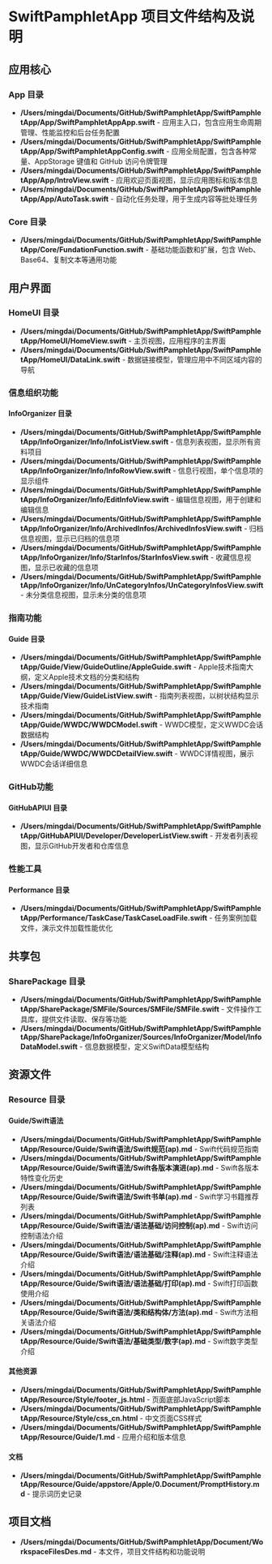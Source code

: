 # SwiftPamphletApp 项目文件结构及说明

## 应用核心

### App 目录
- **/Users/mingdai/Documents/GitHub/SwiftPamphletApp/SwiftPamphletApp/App/SwiftPamphletAppApp.swift** - 应用主入口，包含应用生命周期管理、性能监控和后台任务配置
- **/Users/mingdai/Documents/GitHub/SwiftPamphletApp/SwiftPamphletApp/App/SwiftPamphletAppConfig.swift** - 应用全局配置，包含各种常量、AppStorage 键值和 GitHub 访问令牌管理
- **/Users/mingdai/Documents/GitHub/SwiftPamphletApp/SwiftPamphletApp/App/IntroView.swift** - 应用欢迎页面视图，显示应用图标和版本信息
- **/Users/mingdai/Documents/GitHub/SwiftPamphletApp/SwiftPamphletApp/App/AutoTask.swift** - 自动化任务处理，用于生成内容等批处理任务

### Core 目录
- **/Users/mingdai/Documents/GitHub/SwiftPamphletApp/SwiftPamphletApp/Core/FundationFunction.swift** - 基础功能函数和扩展，包含 Web、Base64、复制文本等通用功能

## 用户界面

### HomeUI 目录
- **/Users/mingdai/Documents/GitHub/SwiftPamphletApp/SwiftPamphletApp/HomeUI/HomeView.swift** - 主页视图，应用程序的主界面
- **/Users/mingdai/Documents/GitHub/SwiftPamphletApp/SwiftPamphletApp/HomeUI/DataLink.swift** - 数据链接模型，管理应用中不同区域内容的导航

### 信息组织功能

#### InfoOrganizer 目录
- **/Users/mingdai/Documents/GitHub/SwiftPamphletApp/SwiftPamphletApp/InfoOrganizer/Info/InfoListView.swift** - 信息列表视图，显示所有资料项目
- **/Users/mingdai/Documents/GitHub/SwiftPamphletApp/SwiftPamphletApp/InfoOrganizer/Info/InfoRowView.swift** - 信息行视图，单个信息项的显示组件
- **/Users/mingdai/Documents/GitHub/SwiftPamphletApp/SwiftPamphletApp/InfoOrganizer/Info/EditInfoView.swift** - 编辑信息视图，用于创建和编辑信息
- **/Users/mingdai/Documents/GitHub/SwiftPamphletApp/SwiftPamphletApp/InfoOrganizer/Info/ArchivedInfos/ArchivedInfosView.swift** - 归档信息视图，显示已归档的信息项
- **/Users/mingdai/Documents/GitHub/SwiftPamphletApp/SwiftPamphletApp/InfoOrganizer/Info/StarInfos/StarInfosView.swift** - 收藏信息视图，显示已收藏的信息项
- **/Users/mingdai/Documents/GitHub/SwiftPamphletApp/SwiftPamphletApp/InfoOrganizer/Info/UnCategoryInfos/UnCategoryInfosView.swift** - 未分类信息视图，显示未分类的信息项

### 指南功能

#### Guide 目录
- **/Users/mingdai/Documents/GitHub/SwiftPamphletApp/SwiftPamphletApp/Guide/View/GuideOutline/AppleGuide.swift** - Apple技术指南大纲，定义Apple技术文档的分类和结构
- **/Users/mingdai/Documents/GitHub/SwiftPamphletApp/SwiftPamphletApp/Guide/View/GuideListView.swift** - 指南列表视图，以树状结构显示技术指南
- **/Users/mingdai/Documents/GitHub/SwiftPamphletApp/SwiftPamphletApp/Guide/WWDC/WWDCModel.swift** - WWDC模型，定义WWDC会话数据结构
- **/Users/mingdai/Documents/GitHub/SwiftPamphletApp/SwiftPamphletApp/Guide/WWDC/WWDCDetailView.swift** - WWDC详情视图，展示WWDC会话详细信息

### GitHub功能

#### GitHubAPIUI 目录
- **/Users/mingdai/Documents/GitHub/SwiftPamphletApp/SwiftPamphletApp/GitHubAPIUI/Developer/DeveloperListView.swift** - 开发者列表视图，显示GitHub开发者和仓库信息

### 性能工具

#### Performance 目录
- **/Users/mingdai/Documents/GitHub/SwiftPamphletApp/SwiftPamphletApp/Performance/TaskCase/TaskCaseLoadFile.swift** - 任务案例加载文件，演示文件加载性能优化

## 共享包

### SharePackage 目录
- **/Users/mingdai/Documents/GitHub/SwiftPamphletApp/SwiftPamphletApp/SharePackage/SMFile/Sources/SMFile/SMFile.swift** - 文件操作工具库，提供文件读取、保存等功能
- **/Users/mingdai/Documents/GitHub/SwiftPamphletApp/SwiftPamphletApp/SharePackage/InfoOrganizer/Sources/InfoOrganizer/Model/InfoDataModel.swift** - 信息数据模型，定义SwiftData模型结构

## 资源文件

### Resource 目录

#### Guide/Swift语法
- **/Users/mingdai/Documents/GitHub/SwiftPamphletApp/SwiftPamphletApp/Resource/Guide/Swift语法/Swift规范(ap).md** - Swift代码规范指南
- **/Users/mingdai/Documents/GitHub/SwiftPamphletApp/SwiftPamphletApp/Resource/Guide/Swift语法/Swift各版本演进(ap).md** - Swift各版本特性变化历史
- **/Users/mingdai/Documents/GitHub/SwiftPamphletApp/SwiftPamphletApp/Resource/Guide/Swift语法/Swift书单(ap).md** - Swift学习书籍推荐列表
- **/Users/mingdai/Documents/GitHub/SwiftPamphletApp/SwiftPamphletApp/Resource/Guide/Swift语法/语法基础/访问控制(ap).md** - Swift访问控制语法介绍
- **/Users/mingdai/Documents/GitHub/SwiftPamphletApp/SwiftPamphletApp/Resource/Guide/Swift语法/语法基础/注释(ap).md** - Swift注释语法介绍
- **/Users/mingdai/Documents/GitHub/SwiftPamphletApp/SwiftPamphletApp/Resource/Guide/Swift语法/语法基础/打印(ap).md** - Swift打印函数使用介绍
- **/Users/mingdai/Documents/GitHub/SwiftPamphletApp/SwiftPamphletApp/Resource/Guide/Swift语法/类和结构体/方法(ap).md** - Swift方法相关语法介绍
- **/Users/mingdai/Documents/GitHub/SwiftPamphletApp/SwiftPamphletApp/Resource/Guide/Swift语法/基础类型/数字(ap).md** - Swift数字类型介绍

#### 其他资源
- **/Users/mingdai/Documents/GitHub/SwiftPamphletApp/SwiftPamphletApp/Resource/Style/footer_js.html** - 页面底部JavaScript脚本
- **/Users/mingdai/Documents/GitHub/SwiftPamphletApp/SwiftPamphletApp/Resource/Style/css_cn.html** - 中文页面CSS样式
- **/Users/mingdai/Documents/GitHub/SwiftPamphletApp/SwiftPamphletApp/Resource/Guide/1.md** - 应用介绍和版本信息

#### 文档
- **/Users/mingdai/Documents/GitHub/SwiftPamphletApp/SwiftPamphletApp/Resource/Guide/appstore/Apple/0.Document/PromptHistory.md** - 提示词历史记录

## 项目文档
- **/Users/mingdai/Documents/GitHub/SwiftPamphletApp/Document/WorkspaceFilesDes.md** - 本文件，项目文件结构和功能说明